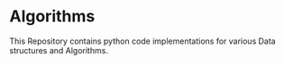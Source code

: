 # Algorithms
This Repository contains python code implementations for various Data structures and Algorithms.
